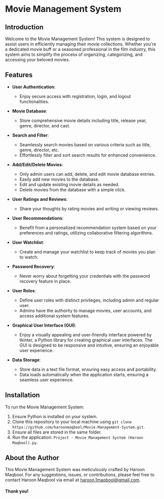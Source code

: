 # Movie Management System

## Introduction

Welcome to the Movie Management System! This system is designed to assist users in efficiently managing their movie collections. Whether you're a dedicated movie buff or a seasoned professional in the film industry, this system aims to simplify the process of organizing, categorizing, and accessing your beloved movies.

## Features

- **User Authentication**: 
  - Enjoy secure access with registration, login, and logout functionalities.

- **Movie Database**: 
  - Store comprehensive movie details including title, release year, genre, director, and cast.

- **Search and Filter**: 
  - Seamlessly search movies based on various criteria such as title, genre, director, etc.
  - Effortlessly filter and sort search results for enhanced convenience.

- **Add/Edit/Delete Movies**: 
  - Only admin users can add, delete, and edit movie database entries.
  - Easily add new movies to the database.
  - Edit and update existing movie details as needed.
  - Delete movies from the database with a simple click.

- **User Ratings and Reviews**: 
  - Share your thoughts by rating movies and writing or viewing reviews.

- **User Recommendations**: 
  - Benefit from a personalized recommendation system based on your preferences and ratings, utilizing collaborative filtering algorithms.

- **User Watchlist**: 
  - Create and manage your watchlist to keep track of movies you plan to watch.

- **Password Recovery**: 
  - Never worry about forgetting your credentials with the password recovery feature in place.

- **User Roles**: 
  - Define user roles with distinct privileges, including admin and regular user.
  - Admins have the authority to manage movies, user accounts, and access additional system features.

- **Graphical User Interface (GUI)**: 
  - Enjoy a visually appealing and user-friendly interface powered by tkinter, a Python library for creating graphical user interfaces. The GUI is designed to be responsive and intuitive, ensuring an enjoyable user experience.

- **Data Storage**: 
  - Store data in a text file format, ensuring easy access and portability.
  - Data loads automatically when the application starts, ensuring a seamless user experience.

## Installation

To run the Movie Management System:

1. Ensure Python is installed on your system.
2. Clone this repository to your local machine using `git clone https://github.com/haroonmaqbool/Movie-Management-System.git`.
3. Ensure all files are stored in the same folder.
4. Run the application: `Project - Movie Management System (Haroon Maqbool).py`.

## About the Author

This Movie Management System was meticulously crafted by Haroon Maqbool. For any suggestions, issues, or contributions, please feel free to contact Haroon Maqbool via email at [haroon.1maqbool@gmail.com](mailto:haroon.1maqbool@gmail.com).

#### Thank you!
